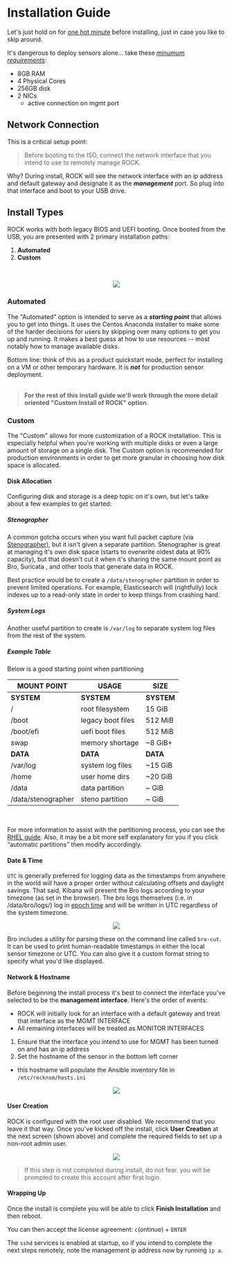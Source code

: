 # Installation Guide

Let's just hold on for [one hot minute](https://youtu.be/UIyMhzU655o) before
installing, just in case you like to skip around.

It's dangerous to deploy sensors alone... take these _[minumum requirements](./requirements.md)_:  

- 8GB RAM
- 4 Physical Cores
- 256GB disk
- 2 NICs
    - active connection on mgmt port


## Network Connection
This is a critical setup point:  

> Before booting to the ISO, connect the network interface that you intend to
use to remotely manage ROCK.

Why? During install, ROCK will see the network interface with an ip address and
default gateway and designate it as the _**management**_ port. So plug into that
interface and boot to your USB drive.  


## Install Types
ROCK works with both legacy BIOS and UEFI booting.  Once booted from the USB, you are presented with 2 primary installation paths:  

1. **Automated**
1. **Custom**

<br>
<p align="center">
<img src="../../img/rock-initialboot.jpg">
</p>


### Automated
The "Automated" option is intended to serve as a _**starting point**_ that allows you to get into things.  It uses the Centos Anaconda installer to make some of the harder decisions for users by skipping over many options to get you up and running. It makes a best guess at how to use resources -- most notably how to manage available disks.  

Bottom line: think of this as a product quickstart mode, perfect for installing on a VM or other temporary hardware. It is _**not**_ for production sensor deployment.
<br>
<br>
> **For the rest of this install guide we'll work through the more detail oriented "Custom Install of ROCK" option.**


### Custom
The "Custom" allows for more customization of a ROCK installation. This is especially helpful when you're working with multiple disks or even a large amount of storage on a single disk. The Custom option is recommended for production environments in order to get more granular in choosing how disk space is allocated.


#### Disk Allocation
Configuring disk and storage is a deep topic on it's own, but let's talke about a few examples to get started:  


##### Stenographer
A common gotcha occurs when you want full packet capture (via [Stenographer](../services/stenographer.md)), but it isn't given a separate partition.  Stenographer is great at managing it's own disk space (starts to overwrite oldest data at 90% capacity), but that doesn't cut it when it's sharing the same mount point as Bro, Suricata , and other tools that generate data in ROCK.

Best practice would be to create a `/data/stenographer` partition in order to prevent limited operations. For example, Elasticsearch will (rightfully) lock indexes up to a read-only state in order to keep things from crashing hard.


##### System Logs
Another useful partition to create is `/var/log` to separate system log files from the rest of the system.


##### Example Table
Below is a good starting point when partitioning

|   MOUNT POINT   |        USAGE      |   SIZE   |
| ---------- | ----------------- | -------- |
| **SYSTEM** | **SYSTEM** | **SYSTEM** |
| /          | root filesystem   | 15 GiB   |
| /boot      | legacy boot files | 512 MiB  |
| /boot/efi  | uefi boot files   | 512 MiB  |
| swap       | memory shortage   | ~8 GiB+ |
| **DATA** | **DATA** | **DATA** |
| /var/log           | system log files | ~15 GiB |
| /home              | user home dirs | ~20 GiB |
| /data              | data partition | ~ GiB |
| /data/stenographer | steno partition | ~ GiB |
<br>

For more information to assist with the partitioning process, you can see the [RHEL guide](https://access.redhat.com/documentation/en-us/red_hat_enterprise_linux/7/html/installation_guide/sect-disk-partitioning-setup-x86#sect-custom-partitioning-x86). Also, it may be a bit more self explanatory for you if you click “automatic partitions” then modify accordingly.
<br>


#### Date & Time
`UTC` is generally preferred for logging data as the timestamps from anywhere in the world will have a proper order without calculating offsets and daylight savings. That said, Kibana will present the Bro logs according to your timezone (as set in the browser). The bro logs themselves (i.e. in /data/bro/logs/) log in [epoch time](https://en.wikipedia.org/wiki/Unix_time) and will be written in UTC regardless of the system timezone.

<p align="center">
<img src="../../img/date-time.png">
</p>

Bro includes a utility for parsing these on the command line called `bro-cut`. It can be used to print human-readable timestamps in either the local sensor timezone or UTC. You can also give it a custom format string to specify what you'd like displayed.


#### Network & Hostname

Before beginning the install process it's best to connect the interface you've selected to be the **management interface**.  Here's the order of events:  

- ROCK will initially look for an interface with a default gateway and treat that interface as the MGMT INTERFACE
- All remaining interfaces will be treated as MONITOR INTERFACES

1. Ensure that the interface you intend to use for MGMT has been turned on and has an ip address
2. Set the hostname of the sensor in the bottom left corner
  - this hostname will populate the Ansible inventory file in `/etc/rocknsm/hosts.ini`  

<p align="center">
<img src="../../img/network.png">
</p>


#### User Creation
ROCK is configured with the root user disabled.  We recommend that you leave it that way.  Once you've kicked off the install, click **User Creation** at the next screen (shown above) and complete the required fields to set up a non-root admin user.  

<p align="center">
<img src="../../img/admin-user.jpg">
</p>

> If this step is not completed during install, do not fear. you will be prompted to create this account after first login.


#### Wrapping Up

Once the install is complete you will be able to click **Finish Installation**
and then reboot.

You can then accept the license agreement: `c`(ontinue) + `ENTER`  

The `sshd` services is enabled at startup, so if you intend to complete the next
steps remotely, note the management ip address now by running `ip a`.  
